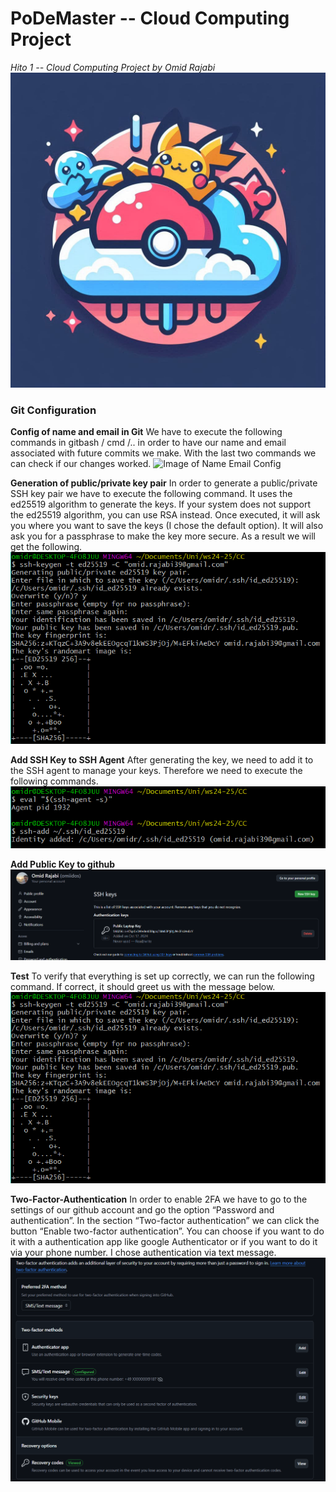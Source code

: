 # PoDeMaster -- Cloud Computing Project 
*Hito 1 -- Cloud Computing Project by Omid Rajabi*
![PoDeMaster Logo](../images/PoDeMaster-Logo.png)

### Git Configuration
**Config of name and email in Git**
We have to execute the following commands in gitbash / cmd /.. in order to have our name and email associated with future commits we make. With the last two commands we can check if our changes worked. 
![Image of Name Email Config](../images/name_email_config.png)

**Generation of public/private key pair**
In order to generate a public/private SSH key pair we have to execute the following command. It uses the ed25519 algorithm to generate the keys. If your system does not support the ed25519 algorithm, you can use RSA instead. 
Once executed, it will ask you where you want to save the keys (I chose the default option). It will also ask you for a passphrase to make the key more secure. As a result we will get the following.
![Image of Key Pair Generation](../images/git-gen-keys.png)

**Add SSH Key to SSH Agent**
After generating the key, we need to add it to the SSH agent to manage your keys. Therefore we need to execute the following commands.
![Image of giving key to the agent](../images/git-agent-key.png)

**Add Public Key to github**
![Image of adding the public key to github account](../images/github-pubKey.png)

**Test**
To verify that everything is set up correctly, we can run the following command. If correct, it should greet us with the message below.
![Image of testing if everything worked](../images/git-gen-keys.png)

**Two-Factor-Authentication**
In order to enable 2FA we have to go to the settings of our github account and go the option “Password and authentication”. 
In the section “Two-factor authentication” we can click the button “Enable two-factor authentication”. 
You can choose if you want to do it with a authentication app like google Authenticator or if you want to do it via your phone number. 
I chose authentication via text message.
![Image of 2fa setup](../images/github-2fa.png)
